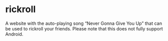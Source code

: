# rickroll
A website with the auto-playing song “Never Gonna Give You Up” that can be used to rickroll your friends. Please note that this does not fully support Android.
